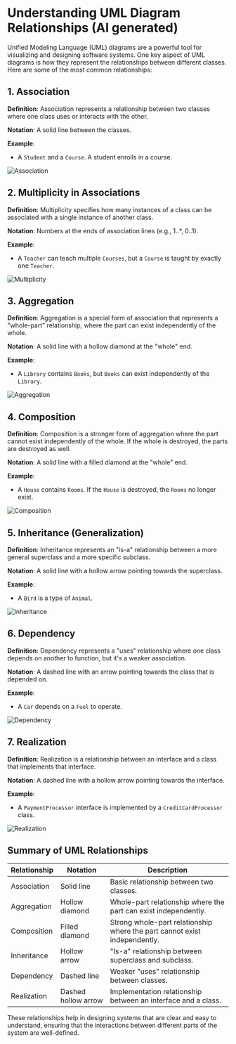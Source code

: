 
# Understanding UML Diagram Relationships (AI generated)

Unified Modeling Language (UML) diagrams are a powerful tool for visualizing and designing software systems. One key aspect of UML diagrams is how they represent the relationships between different classes. Here are some of the most common relationships:

## 1. Association
**Definition**: Association represents a relationship between two classes where one class uses or interacts with the other.

**Notation**: A solid line between the classes.

**Example**:
- A `Student` and a `Course`. A student enrolls in a course.

![Association](svg/uml/Association.svg)

## 2. Multiplicity in Associations
**Definition**: Multiplicity specifies how many instances of a class can be associated with a single instance of another class.

**Notation**: Numbers at the ends of association lines (e.g., 1..*, 0..1).

**Example**:
- A `Teacher` can teach multiple `Courses`, but a `Course` is taught by exactly one `Teacher`.

![Multiplicity](svg/uml/Multiplicity.svg)

## 3. Aggregation
**Definition**: Aggregation is a special form of association that represents a "whole-part" relationship, where the part can exist independently of the whole.

**Notation**: A solid line with a hollow diamond at the "whole" end.

**Example**:
- A `Library` contains `Books`, but `Books` can exist independently of the `Library`.

![Aggregation](svg/uml/Aggregation.svg)

## 4. Composition
**Definition**: Composition is a stronger form of aggregation where the part cannot exist independently of the whole. If the whole is destroyed, the parts are destroyed as well.

**Notation**: A solid line with a filled diamond at the "whole" end.

**Example**:
- A `House` contains `Rooms`. If the `House` is destroyed, the `Rooms` no longer exist.

![Composition](svg/uml/Composition.svg)

## 5. Inheritance (Generalization)
**Definition**: Inheritance represents an "is-a" relationship between a more general superclass and a more specific subclass.

**Notation**: A solid line with a hollow arrow pointing towards the superclass.

**Example**:
- A `Bird` is a type of `Animal`.

![Inheritance](svg/uml/Inheritance.svg)

## 6. Dependency
**Definition**: Dependency represents a "uses" relationship where one class depends on another to function, but it's a weaker association.

**Notation**: A dashed line with an arrow pointing towards the class that is depended on.

**Example**:
- A `Car` depends on a `Fuel` to operate.

![Dependency](svg/uml/Dependency.svg)

## 7. Realization
**Definition**: Realization is a relationship between an interface and a class that implements that interface.

**Notation**: A dashed line with a hollow arrow pointing towards the interface.

**Example**:
- A `PaymentProcessor` interface is implemented by a `CreditCardProcessor` class.

![Realization](svg/uml/Realization.svg)

## Summary of UML Relationships

| Relationship  | Notation | Description |
|---------------|----------|-------------|
| Association   | Solid line | Basic relationship between two classes. |
| Aggregation   | Hollow diamond | Whole-part relationship where the part can exist independently. |
| Composition   | Filled diamond | Strong whole-part relationship where the part cannot exist independently. |
| Inheritance   | Hollow arrow | "Is-a" relationship between superclass and subclass. |
| Dependency    | Dashed line | Weaker "uses" relationship between classes. |
| Realization   | Dashed hollow arrow | Implementation relationship between an interface and a class. |

These relationships help in designing systems that are clear and easy to understand, ensuring that the interactions between different parts of the system are well-defined.
